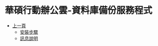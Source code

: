 # 華碩行動辦公雲-資料庫備份服務程式
* [上一頁](../README.md)
    * [安裝步驟](README.md#installStep)
    * [訊息說明](README.md#message)
